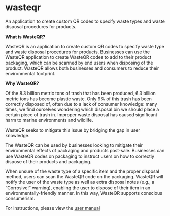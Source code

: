 # wasteqr
An application to create custom QR codes to specify waste types and waste disposal procedures for products.

**What is WasteQR?**

WasteQR is an application to create custom QR codes to specify waste type and waste disposal procedures for products. Businesses can use the WasteQR application to create WasteQR codes to add to their product packaging, which can be scanned by end users when disposing of the product. WasteQR allows both businesses and consumers to reduce their environmental footprint.

**Why WasteQR?**

Of the 8.3 billion metric tons of trash that has been produced, 6.3 billion metric tons has become plastic waste. Only 9% of this trash has been correctly disposed of, often due to a lack of consumer knowledge: many times, we find ourselves wondering which disposal bin we should place a certain piece of trash in. Improper waste disposal has caused significant harm to marine environments and wildlife.

WasteQR seeks to mitigate this issue by bridging the gap in user knowledge.

The WasteQR can be used by businesses looking to mitigate their environmental effects of packaging and products post-sale. Businesses can use WasteQR codes on packaging to instruct users on how to correctly dispose of their products and packaging. 

When unsure of the waste type of a specific item and the proper disposal method, users can scan the WasteQR code on the packaging. WasteQR will notify the user of the waste type as well as extra disposal notes (e.g., a “Corrosive!” warning), enabling the user to dispose of their item in an environmentally-friendly manner. In this way, WasteQR supports conscious consumerism.

For instructions, please view the [user manual](https://docs.google.com/document/d/1P6H4LAnFJWdziro8hqhBMfruTkSBn5a1xDI-5gvaT_w/edit?usp=sharing)
